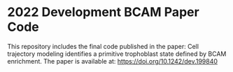 # 2022 Development BCAM Paper Code
This repository includes the final code published in the paper: Cell trajectory modeling identifies a primitive trophoblast state defined by BCAM enrichment. The paper is available at: https://doi.org/10.1242/dev.199840
